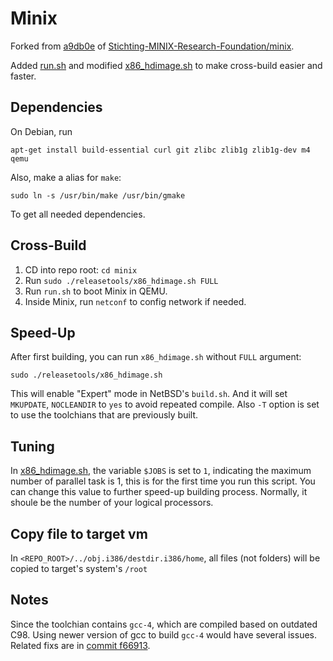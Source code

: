 # Minix
Forked from [a9db0e](https://github.com/charlescao460/minix/commit/a9db0ea1844000e2d27fca2684bad61f2ab7a515)
 of [Stichting-MINIX-Research-Foundation/minix](https://github.com/Stichting-MINIX-Research-Foundation/minix).
 
 Added [run.sh](run.sh) and modified [x86_hdimage.sh](releasetools/x86_hdimage.sh) to make cross-build easier and faster.
 
## Dependencies
On Debian, run


```shell
apt-get install build-essential curl git zlibc zlib1g zlib1g-dev m4 qemu
```

Also, make a alias for `make`:
```shell
sudo ln -s /usr/bin/make /usr/bin/gmake
```

To get all needed dependencies.

## Cross-Build
1. CD into repo root: `cd minix`
2. Run `sudo ./releasetools/x86_hdimage.sh FULL`
3. Run `run.sh` to boot Minix in QEMU.
4. Inside Minix, run `netconf` to config network if needed.

## Speed-Up
After first building, you can run `x86_hdimage.sh` without `FULL` argument:

```shell
sudo ./releasetools/x86_hdimage.sh
```

This will enable "Expert" mode in NetBSD's `build.sh`. 
And it will set `MKUPDATE`, `NOCLEANDIR` to `yes` to avoid repeated compile. Also `-T` option is set to use the toolchians that are previously built.


## Tuning
In [x86_hdimage.sh](releasetools/x86_hdimage.sh), the variable `$JOBS` is set to `1`, indicating the maximum number 
of parallel task is 1, this is for the first time you run this script. You can change this value to further speed-up building process. Normally, it shoule be the number of your 
logical processors.

## Copy file to target vm
In `<REPO_ROOT>/../obj.i386/destdir.i386/home`, all files (not folders) will be copied to target's system's `/root`

## Notes
Since the toolchian contains `gcc-4`, which are compiled based on outdated C98. Using newer version of gcc to build `gcc-4` would have
several issues. Related fixs are in [commit f66913](https://github.com/charlescao460/minix/commit/f66913f4a3d05c910d34343792be7199394487b8).

